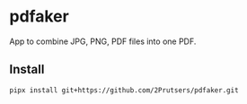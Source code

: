 # pdfaker

App to combine JPG, PNG, PDF files into one PDF.

## Install

```shell
pipx install git+https://github.com/2Prutsers/pdfaker.git
```
